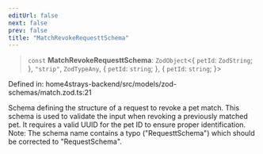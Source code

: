 ```yaml
---
editUrl: false
next: false
prev: false
title: "MatchRevokeRequesttSchema"
---
```


> `const` **MatchRevokeRequesttSchema**: `ZodObject`\<\{ `petId`: `ZodString`; \}, `"strip"`, `ZodTypeAny`, \{ `petId`: `string`; \}, \{ `petId`: `string`; \}\>

Defined in: home4strays-backend/src/models/zod-schemas/match.zod.ts:21

Schema defining the structure of a request to revoke a pet match.
This schema is used to validate the input when revoking a previously matched pet.
It requires a valid UUID for the pet ID to ensure proper identification.
Note: The schema name contains a typo ("RequesttSchema") which should be corrected to "RequestSchema".
